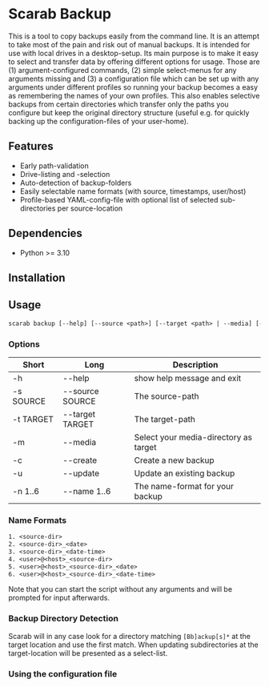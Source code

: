 # Scarab Backup

This is a tool to copy backups easily from the command line. It is an attempt to take most of the pain and risk out of manual backups. It is intended for use with local drives in a desktop-setup. Its main purpose is to make it easy to select and transfer data by offering different options for usage. Those are (1) argument-configured commands, (2) simple select-menus for any arguments missing and (3) a configuration file which can be set up with any arguments under different profiles so running your backup becomes a easy as remembering the names of your own profiles. This also enables selective backups from certain directories which transfer only the paths you configure but keep the original directory structure (useful e.g. for quickly backing up the configuration-files of your user-home).

## Features

- Early path-validation
- Drive-listing and -selection
- Auto-detection of backup-folders
- Easily selectable name formats (with source, timestamps, user/host)
- Profile-based YAML-config-file with optional list of selected sub-directories per source-location

## Dependencies

- Python >= 3.10

## Installation

## Usage

```txt
scarab backup [--help] [--source <path>] [--target <path> | --media] [--create | --update]  [--name]
```

### Options

| Short | Long | Description |
| - | - | - |
| -h | --help | show help message and exit |
| -s SOURCE | --source SOURCE | The source-path |
| -t TARGET | --target TARGET | The target-path |
| -m | --media | Select your media-directory as target |
| -c | --create | Create a new backup |
| -u | --update | Update an existing backup |
| -n 1..6 | --name 1..6 | The name-format for your backup |

### Name Formats

```txt
1. <source-dir>
2. <source-dir>_<date>
3. <source-dir>_<date-time>
4. <user>@<host>_<source-dir>
5. <user>@<host>_<source-dir>_<date>
6. <user>@<host>_<source-dir>_<date-time>
```

Note that you can start the script without any arguments and will be prompted for input afterwards.

### Backup Directory Detection

Scarab will in any case look for a directory matching `[Bb]ackup[s]*` at the target location and use the first match. When updating subdirectories at the target-location will be presented as a select-list.

### Using the configuration file
